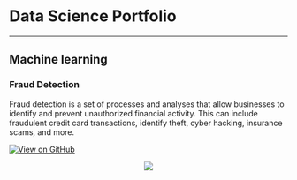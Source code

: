 # Data Science Portfolio
---
## Machine learning

### Fraud Detection

Fraud detection is a set of processes and analyses that allow businesses to identify and prevent unauthorized financial activity. This can include fraudulent credit card transactions, identify theft, cyber hacking, insurance scams, and more.
 
[![View on GitHub](https://img.shields.io/badge/GitHub-View_on_GitHub-blue?logo=GitHub)](https://github.com/aloknarayan23/fraud_detection)

<center><img src="/assets/img/fraud_detection.jpg"/></center>
